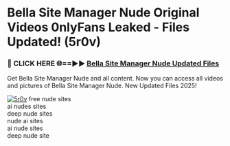 # Bella Site Manager Nude Original Videos 0nlyFans Leaked - Files Updated! (5r0v)

<h3>🔴 CLICK HERE 🌐==►► <a href="https://tinyurl.com/yrmya6cz" rel="nofollow">Bella Site Manager Nude Updated Files</a></h3>

Get Bella Site Manager Nude and all content. Now you can access all videos and pictures of Bella Site Manager Nude. New Updated Files 2025!

[![5r0v](https://i.imgur.com/FMdXYCs.gif)](https://tinyurl.com/yrmya6cz)
free nude sites<br>
ai nudes sites<br>
deep nude sites<br>
nude ai sites<br>
ai nude sites<br>
deep nude site